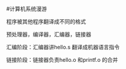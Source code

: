 #计算机系统漫游


程序被其他程序翻译成不同的格式

预处理器，编译器，汇编器，链接器

汇编阶段：汇编器讲hello.s 翻译成机器语言指令

链接阶段：链接器负责hello.o 和printf.o 的合并

 